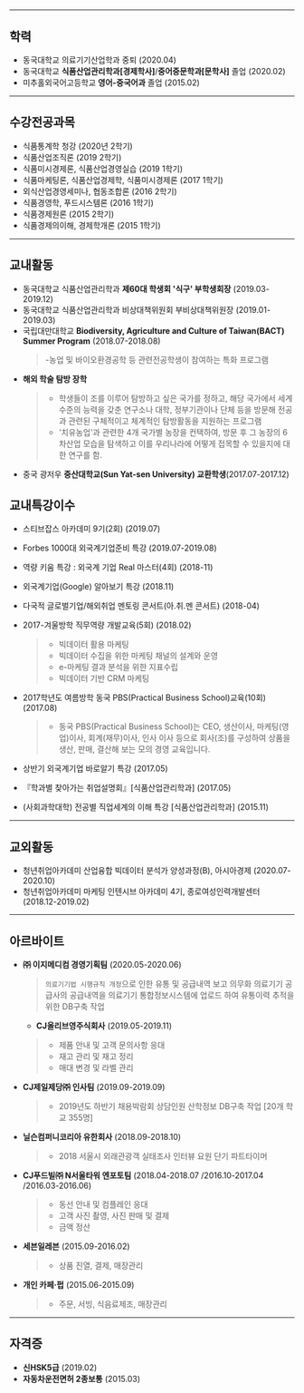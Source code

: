 #
---
## 학력
- 동국대학교 의료기기산업학과 중퇴 (2020.04)
- 동국대학교 **식품산업관리학과[경제학사]**/**중어중문학과[문학사]** 졸업 (2020.02)
- 미추홀외국어고등학교 **영어-중국어과** 졸업 (2015.02)
---
## 수강전공과목
- 식품통계학 청강 (2020년 2학기)
- 식품산업조직론 (2019 2학기)
- 식품미시경제론, 식품산업경영실습 (2019 1학기)
- 식품마케팅론, 식품산업경제학, 식품미시경제론 (2017 1학기)
- 외식산업경영세미나, 협동조합론 (2016 2학기)
- 식품경영학, 푸드시스템론 (2016 1학기)
- 식품경제원론 (2015 2학기)
- 식품경제의이해, 경제학개론 (2015 1학기)
---
## 교내활동
- 동국대학교 식품산업관리학과 **제60대 학생회 '식구' 부학생회장** (2019.03-2019.12)
- 동국대학교 식품산업관리학과 비상대책위원회 부비상대책위원장 (2019.01-2019.03) 
- 국립대만대학교 **Biodiversity, Agriculture and Culture of Taiwan(BACT) Summer Program** (2018.07-2018.08)
  > -농업 및 바이오환경공학 등 관련전공학생이 참여하는 특화 프로그램
- **해외 학술 탐방 장학**
  >   - 학생들이 조를 이루어 탐방하고 싶은 국가를 정하고, 해당 국가에서 세계수준의 능력을 갖춘 연구소나 대학, 정부기관이나 단체 등을 방문해 전공과 관련된 구체적이고 체계적인 탐방활동을 지원하는 프로그램
  >   - '치유농업'과 관련한 4개 국가별 농장을 컨택하여, 방문 후 그 농장의 6차산업 모습을 탐색하고 이를 우리나라에 어떻게 접목할 수 있을지에 대한 연구를 함.
- 중국 광저우 **중산대학교(Sun Yat-sen University) 교환학생**(2017.07-2017.12) 

## 교내특강이수
- 스티브잡스 아카데미 9기(2회) (2019.07)
  > 
- Forbes 1000대 외국계기업준비 특강 (2019.07-2019.08)
  > 
- 역량 키움 특강 : 외국계 기업 Real 마스터(4회) (2018-11)
  > 
- 외국계기업(Google) 알아보기 특강 (2018.11)
  > 
- 다국적 글로벌기업/해외취업 멘토링 콘서트(아.취.멘 콘서트) (2018-04)
  > 
- 2017-겨울방학 직무역량 개발교육(5회) (2018.02) 
  > - 빅데이터 활용 마케팅
  > - 빅데이터 수집을 위한 마케팅 채널의 설계와 운영
  > - e-마케팅 결과 분석을 위한 지표수립
  > - 빅데이터 기반 CRM 마케팅
- 2017학년도 여름방학 동국 PBS(Practical Business School)교육(10회) (2017.08) 
  > - 동국 PBS(Practical Business School)는 CEO, 생산이사, 마케팅(영업)이사, 회계(재무)이사, 인사 이사 등으로 회사(조)를 구성하여 상품을 생산, 판매, 결산해 보는 모의 경영 교육입니다.

- 상반기 외국계기업 바로알기 특강 (2017.05)
- 『학과별 찾아가는 취업설명회』[식품산업관리학과] (2017.05)
- (사회과학대학) 전공별 직업세계의 이해 특강 [식품산업관리학과] (2015.11)
---
## 교외활동
- 청년취업아카데미 산업융합 빅데이터 분석가 양성과정(B), 아시아경제 (2020.07-2020.10)
- 청년취업아카데미 마케팅 인텐시브 아카데미 4기, 종로여성인력개발센터 (2018.12-2019.02)
---
## 아르바이트
- **㈜ 이지메디컴 경영기획팀** (2020.05-2020.06)
  > `의료기기법 시행규칙 개정`으로 인한 유통 및 공급내역 보고 의무화
  > 의료기기 공급사의 공급내역을 의료기기 통합정보시스템에 업로드 하여 유통이력 추적을 위한 DB구축 작업
  - **CJ올리브영주식회사** (2019.05-2019.11)
  >   -	제품 안내 및 고객 문의사항 응대
  >   -	재고 관리 및 재고 정리
  >   -	매대 변경 및 라벨 관리
- **CJ제일제당㈜ 인사팀** (2019.09-2019.09)
  > - 2019년도 하반기 채용박람회 상담인원 산학정보 DB구축 작업 [20개 학교 355명] 
- **닐슨컴퍼니코리아 유한회사** (2018.09-2018.10)
  > -  2018 서울시 외래관광객 실태조사 인터뷰 요원 단기 파트타이머 
-  **CJ푸드빌㈜ N서울타워 엔포토팀** (2018.04-2018.07 /2016.10-2017.04 /2016.03-2016.06)
   >   -	동선 안내 및 컴플레인 응대
   >   -	고객 사진 촬영, 사진 판매 및 결제
   >   -	금액 정산
- **세븐일레븐** (2015.09-2016.02) 
   > - 상품 진열, 결제, 매장관리
- **개인 카페·펍** (2015.06-2015.09)
  > - 주문, 서빙, 식음료제조, 매장관리
---
## 자격증
- **신HSK5급** (2019.02)
- **자동차운전면허 2종보통** (2015.03)


